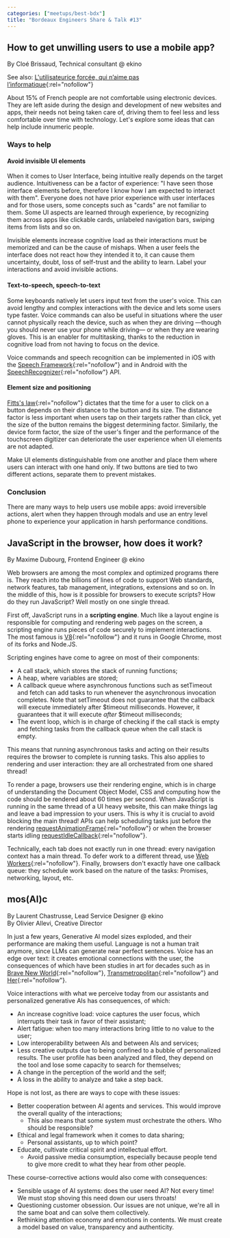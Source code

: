 ```yaml
---
categories: ["meetups/best-bdx"]
title: "Bordeaux Engineers Share & Talk #13"
---
```


## How to get unwilling users to use a mobile app?
By Cloé Brissaud, Technical consultant @ ekino  

See also: [L'utilisateurice forcée, qui n’aime pas l’informatique](https://www.paris-web.fr/2023/conferences/lutilisateurice-forcee-qui-naime-pas-linformatique){:rel="nofollow"}

About 15% of French people are not comfortable using electronic devices. They are left aside during the design and
development of new websites and apps, their needs not being taken care of, driving them to feel less and less
comfortable over time with technology. Let's explore some ideas that can help include innumeric people.

### Ways to help

#### Avoid invisible UI elements

When it comes to User Interface, being intuitive really depends on the target audience. Intuitiveness can be a factor of
experience: "I have seen those interface elements before, therefore I know how I am expected to interact with them".
Everyone does not have prior experience with user interfaces and for those users, some concepts such as "cards" are not
familiar to them. Some UI aspects are learned through experience, by recognizing them across apps like clickable cards,
unlabeled navigation bars, swiping items from lists and so on.

Invisible elements increase cognitive load as their interactions must be memorized and can be the cause of mishaps. When
a user feels the interface does not react how they intended it to, it can cause them uncertainty, doubt, loss of
self-trust and the ability to learn. Label your interactions and avoid invisible actions.

#### Text-to-speech, speech-to-text

Some keyboards natively let users input text from the user's voice. This can avoid lengthy and complex interactions with
the device and lets some users type faster. Voice commands can also be useful in situations where the user cannot
physically reach the device, such as when they are driving —though you should never use your phone while driving— or
when they are wearing gloves. This is an enabler for multitasking, thanks to the reduction in cognitive load from not
having to focus on the device.

Voice commands and speech recognition can be implemented in iOS with the [Speech Framework](https://developer.apple.com/documentation/speech){:rel="nofollow"}
and in Android with the [SpeechRecognizer](https://developer.android.com/reference/android/speech/SpeechRecognizer){:rel="nofollow"}
API.

#### Element size and positioning

[Fitts's law](https://en.wikipedia.org/wiki/Fitts%27s_law){:rel="nofollow"} dictates that the time for a user to click
on a button depends on their distance to the button and its size. The distance factor is less important when users tap
on their targets rather than click, yet the size of the button remains the biggest determining factor. Similarly, the
device form factor, the size of the user's finger and the performance of the touchscreen digitizer can deteriorate the
user experience when UI elements are not adapted.

Make UI elements distinguishable from one another and place them where users can interact with one hand only. If two
buttons are tied to two different actions, separate them to prevent mistakes.

### Conclusion

There are many ways to help users use mobile apps: avoid irreversible actions, alert when they happen through modals and
use an entry level phone to experience your application in harsh performance conditions.

## JavaScript in the browser, how does it work?
By Maxime Dubourg, Frontend Engineer @ ekino  

Web browsers are among the most complex and optimized programs there is. They reach into the billions of lines of code
to support Web standards, network features, tab management, integrations, extensions and so on. In the middle of this,
how is it possible for browsers to execute scripts? How do they run JavaScript? Well mostly on one single thread.

First off, JavaScript runs in a **scripting engine**. Much like a layout engine is responsible for computing and
rendering web pages on the screen, a scripting engine runs pieces of code securely to implement interactions. The most
famous is [V8](https://v8.dev/){:rel="nofollow"} and it runs in Google Chrome, most of its forks and Node.JS.

Scripting engines have come to agree on most of their components:

- A call stack, which stores the stack of running functions;
- A heap, where variables are stored;
- A callback queue where asynchronous functions such as setTimeout and fetch can add tasks to run whenever the
  asynchronous invocation completes. Note that setTimeout does not guarantee that the callback will execute immediately
  after $timeout milliseconds. However, it guarantees that it will execute _after_ $timeout milliseconds;
- The event loop, which is in charge of checking if the call stack is empty and fetching tasks from the callback queue
  when the call stack is empty.

This means that running asynchronous tasks and acting on their results requires the browser to complete is running
tasks. This also applies to rendering and user interaction: they are all orchestrated from one shared thread!

To render a page, browsers use their rendering engine, which is in charge of understanding the Document Object Model,
CSS and computing how the code should be rendered about 60 times per second. When JavaScript is running in the same
thread of a UI heavy website, this can make things lag and leave a bad impression to your users. This is why it is
crucial to avoid blocking the main thread! APIs can help scheduling tasks just before the rendering [requestAnimationFrame](https://developer.mozilla.org/en-US/docs/Web/API/Window/requestAnimationFrame){:rel="nofollow"}
or when the browser starts idling [requestIdleCallback](https://developer.mozilla.org/en-US/docs/Web/API/Window/requestIdleCallback){:rel="nofollow"}.

Technically, each tab does not exactly run in one thread: every navigation context has a main thread. To defer work to a
different thread, use [Web Workers](https://developer.mozilla.org/en-US/docs/Web/API/Web_Workers_API/Using_web_workers){:rel="nofollow"}.
Finally, browsers don't exactly have one callback queue: they schedule work based on the nature of the tasks: Promises,
networking, layout, etc.

## mos(AI)c
By Laurent Chastrusse, Lead Service Designer @ ekino  
By Olivier Allevi, Creative Director  

In just a few years, Generative AI model sizes exploded, and their performance are making them useful. Language is not a
human trait anymore, since LLMs can generate near perfect sentences. Voice has an edge over text: it creates emotional
connections with the user, the consequences of which have been studies in art for decades such as in [Brave New World](https://en.wikipedia.org/wiki/Brave_New_World){:rel="nofollow"},
[Transmetropolitan](https://en.wikipedia.org/wiki/Transmetropolitan){:rel="nofollow"} and [Her](https://en.wikipedia.org/wiki/Her_(film)){:rel="nofollow"}.

Voice interactions with what we perceive today from our assistants and personalized generative AIs has consequences, of which:

- An increase cognitive load: voice captures the user focus, which interrupts their task in favor of their assistant;
- Alert fatigue: when too many interactions bring little to no value to the user;
- Low interoperability between AIs and between AIs and services;
- Less creative outputs due to being confined to a bubble of personalized results. The user profile has been analyzed
  and filed, they depend on the tool and lose some capacity to search for themselves;
- A change in the perception of the world and the self;
- A loss in the ability to analyze and take a step back.

Hope is not lost, as there are ways to cope with these issues:

- Better cooperation between AI agents and services. This would improve the overall quality of the interactions;
  - This also means that some system must orchestrate the others. Who should be responsible?
- Ethical and legal framework when it comes to data sharing;
  - Personal assistants, up to which point?
- Educate, cultivate critical spirit and intellectual effort.
  - Avoid passive media consumption, especially because people tend to give more credit to what they hear from other
    people.

These course-corrective actions would also come with consequences:

- Sensible usage of AI systems: does the user need AI? Not every time! We must stop shoving this need down our users
  throats!
- Questioning customer obsession. Our issues are not unique, we're all in the same boat and can solve them collectively.
- Rethinking attention economy and emotions in contents. We must create a model based on value, transparency and
  authenticity.
